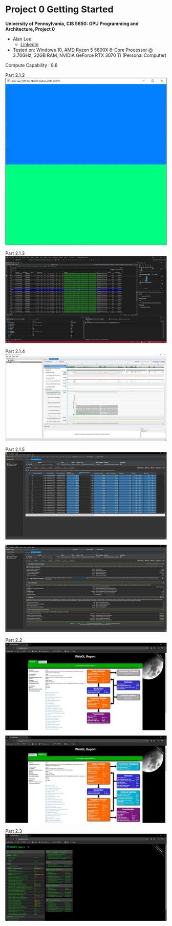 Project 0 Getting Started
====================

**University of Pennsylvania, CIS 5650: GPU Programming and Architecture, Project 0**

* Alan Lee
  * [LinkedIn](https://www.linkedin.com/in/soohyun-alan-lee/)
* Tested on: Windows 10, AMD Ryzen 5 5600X 6-Core Processor @ 3.70GHz, 32GB RAM, NVIDIA GeForce RTX 3070 Ti (Personal Computer)

Compute Capability : 8.6

Part 2.1.2
![](images/Part%202.1.2.JPG)

Part 2.1.3
![](images/Part%202.1.3.JPG)

Part 2.1.4
![](images/Part%202.1.4.JPG)

Part 2.1.5
![](images/Part%202.1.5.JPG)

![](images/Part%202.1.5-2.JPG)

Part 2.2
![](images/Part%202.2.JPG)

![](images/Part%202.2-2.JPG)

Part 2.3
![](images/Part%202.3.JPG)
